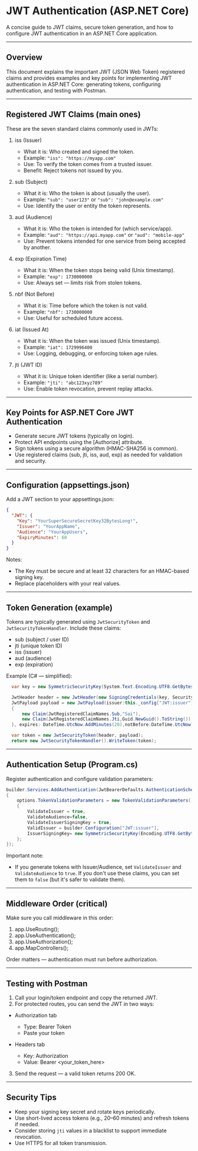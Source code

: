 # JWT Authentication (ASP.NET Core)

A concise guide to JWT claims, secure token generation, and how to configure JWT authentication in an ASP.NET Core application.

---

## Overview

This document explains the important JWT (JSON Web Token) registered claims and provides examples and key points for implementing JWT authentication in ASP.NET Core: generating tokens, configuring authentication, and testing with Postman.

---

## Registered JWT Claims (main ones)

These are the seven standard claims commonly used in JWTs:

1. iss (Issuer)
   - What it is: Who created and signed the token.
   - Example: `"iss": "https://myapp.com"`
   - Use: To verify the token comes from a trusted issuer.
   - Benefit: Reject tokens not issued by you.

2. sub (Subject)
   - What it is: Who the token is about (usually the user).
   - Example: `"sub": "user123"` or `"sub": "john@example.com"`
   - Use: Identify the user or entity the token represents.

3. aud (Audience)
   - What it is: Who the token is intended for (which service/app).
   - Example: `"aud": "https://api.myapp.com"` or `"aud": "mobile-app"`
   - Use: Prevent tokens intended for one service from being accepted by another.

4. exp (Expiration Time)
   - What it is: When the token stops being valid (Unix timestamp).
   - Example: `"exp": 1730000000`
   - Use: Always set — limits risk from stolen tokens.

5. nbf (Not Before)
   - What it is: Time before which the token is not valid.
   - Example: `"nbf": 1730000000`
   - Use: Useful for scheduled future access.

6. iat (Issued At)
   - What it is: When the token was issued (Unix timestamp).
   - Example: `"iat": 1729996400`
   - Use: Logging, debugging, or enforcing token age rules.

7. jti (JWT ID)
   - What it is: Unique token identifier (like a serial number).
   - Example: `"jti": "abc123xyz789"`
   - Use: Enable token revocation, prevent replay attacks.

---

## Key Points for ASP.NET Core JWT Authentication

- Generate secure JWT tokens (typically on login).
- Protect API endpoints using the [Authorize] attribute.
- Sign tokens using a secure algorithm (HMAC-SHA256 is common).
- Use registered claims (sub, jti, iss, aud, exp) as needed for validation and security.

---

## Configuration (appsettings.json)

Add a JWT section to your appsettings.json:

```json
{
  "JWT": {
    "Key": "YourSuperSecureSecretKey32BytesLong!",
    "Issuer": "YourAppName",
    "Audience": "YourAppUsers",
    "ExpiryMinutes": 60
  }
}
```

Notes:
- The Key must be secure and at least 32 characters for an HMAC-based signing key.
- Replace placeholders with your real values.

---

## Token Generation (example)

Tokens are typically generated using `JwtSecurityToken` and `JwtSecurityTokenHandler`. Include these claims:

- sub (subject / user ID)
- jti (unique token ID)
- iss (issuer)
- aud (audience)
- exp (expiration)

Example (C# — simplified):

```csharp
  var key = new SymmetricSecurityKey(System.Text.Encoding.UTF8.GetBytes(_config["JWT:Key"]));

  JwtHeader header = new JwtHeader(new SigningCredentials(key, SecurityAlgorithms.HmacSha256));
  JwtPayload payload = new JwtPayload(issuer:this._config["JWT:issuer"],audience:"",claims:new List<Claim>()
  {
      new Claim(JwtRegisteredClaimNames.Sub,"Sai"),
      new Claim(JwtRegisteredClaimNames.Jti,Guid.NewGuid().ToString())
  }, expires: DateTime.UtcNow.AddMinutes(20),notBefore:DateTime.UtcNow);

  var token = new JwtSecurityToken(header, payload);
  return new JwtSecurityTokenHandler().WriteToken(token);
```

---

## Authentication Setup (Program.cs)

Register authentication and configure validation parameters:

```csharp
builder.Services.AddAuthentication(JwtBearerDefaults.AuthenticationScheme).AddJwtBearer(options =>
{
    options.TokenValidationParameters = new TokenValidationParameters()
    {
        ValidateIssuer = true,
        ValidateAudience=false,
        ValidateIssuerSigningKey = true,
        ValidIssuer = builder.Configuration["JWT:issuer"],
        IssuerSigningKey= new SymmetricSecurityKey(Encoding.UTF8.GetBytes(builder.Configuration["JWT:Key"]))
    };
});
```

Important note:
- If you generate tokens with Issuer/Audience, set `ValidateIssuer` and `ValidateAudience` to `true`. If you don't use these claims, you can set them to `false` (but it's safer to validate them).

---

## Middleware Order (critical)

Make sure you call middleware in this order:

1. app.UseRouting();
2. app.UseAuthentication();
3. app.UseAuthorization();
4. app.MapControllers();

Order matters — authentication must run before authorization.

---

## Testing with Postman

1. Call your login/token endpoint and copy the returned JWT.
2. For protected routes, you can send the JWT in two ways:

- Authorization tab
  - Type: Bearer Token
  - Paste your token

- Headers tab
  - Key: Authorization
  - Value: Bearer <your_token_here>

3. Send the request — a valid token returns 200 OK.

---

## Security Tips

- Keep your signing key secret and rotate keys periodically.
- Use short-lived access tokens (e.g., 20–60 minutes) and refresh tokens if needed.
- Consider storing `jti` values in a blacklist to support immediate revocation.
- Use HTTPS for all token transmission.

